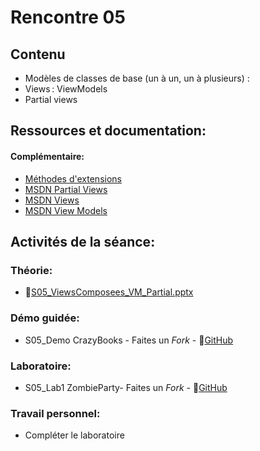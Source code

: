 # Rencontre 05

## Contenu
- Modèles de classes de base (un à un, un à plusieurs) :
- Views :  ViewModels 
- Partial views 

## Ressources et documentation: 

#### Complémentaire: 
- [Méthodes d'extensions](https://docs.microsoft.com/fr-ca/dotnet/csharp/programming-guide/classes-and-structs/extension-methods)
- [MSDN Partial Views](https://docs.microsoft.com/fr-ca/dotnet/framework/data/adonet/ef/language-reference/queries-in-linq-to-entities)
- [MSDN Views](https://docs.microsoft.com/en-us/aspnet/core/mvc/views/overview?view=aspnetcore-6.0)
- [MSDN View Models](https://docs.microsoft.com/en-us/aspnet/core/mvc/views/overview?view=aspnetcore-6.0#strongly-typed-data-viewmodel) 

## Activités de la séance: 
### Théorie:  
- 🔗[S05_ViewsComposees_VM_Partial.pptx](https://cegepedouardmontpetit-my.sharepoint.com/:p:/r/personal/valerie_turgeon_cegepmontpetit_ca/Documents/420_3W6_SITE/PowerPoints/S05_ViewsComposees_VM_Partial.pptx?d=w91b45df60f344722bed1c0574e665f04&csf=1&web=1&e=slkWLW)

### Démo guidée:
- S05_Demo CrazyBooks - Faites un *Fork* - 🔗[GitHub](https://github.com/ProgWebTransFC/S05_Demo1)
### Laboratoire: 
- S05_Lab1 ZombieParty- Faites un *Fork* - 🔗[GitHub](https://github.com/ProgWebTransFC/S05_Lab1)


### Travail personnel: 
- Compléter le laboratoire